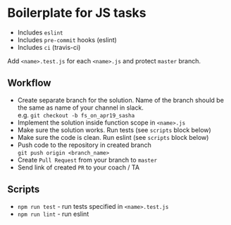 # Boilerplate for JS tasks

- Includes `eslint`
- Includes `pre-commit` hooks (eslint)
- Includes `ci` (travis-ci)

Add `<name>.test.js` for each `<name>.js` and protect `master` branch.

## Workflow

- Create separate branch for the solution. Name of the branch should be the same as name of your channel in slack. <br/> e.g. `git checkout -b fs_on_apr19_sasha`
- Implement the solution inside function scope in `<name>.js`
- Make sure the solution works. Run tests (see `scripts` block below)
- Make sure the code is clean. Run eslint (see `scripts` block below)
- Push code to the repository in created branch<br/> `git push origin <branch_name>`
- Create `Pull Request` from your branch to `master`
- Send link of created `PR` to your coach / TA



## Scripts
- `npm run test` - run tests specified in `<name>.test.js`
- `npm run lint` - run eslint
